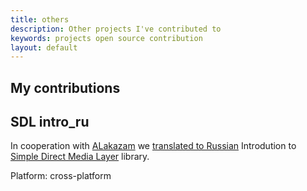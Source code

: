```yaml
---
title: others
description: Other projects I've contributed to
keywords: projects open source contribution
layout: default
---
```

 
My contributions
--

SDL intro_ru
---

In cooperation with [ALakazam](mailto:shd@bk.ru) we
[translated to Russian](http://www.libsdl.org/archives/SDL-1.0-russian-intro.zip)
Introdution to [Simple Direct Media Layer](http://libsdl.org/) library.

Platform: cross-platform

